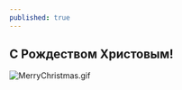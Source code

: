 ```yaml
---
published: true
---
```

## С Рождеством Христовым!
![MerryChristmas.gif]({{site.baseurl}}images/MerryChristmas.gif)
